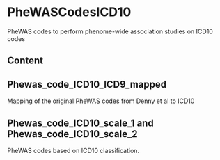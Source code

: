 # PheWASCodesICD10
PheWAS codes to perform phenome-wide association studies on ICD10 codes

## Content

## Phewas_code_ICD10_ICD9_mapped
Mapping of the original PheWAS codes from Denny et al to ICD10

## Phewas_code_ICD10_scale_1 and Phewas_code_ICD10_scale_2
PheWAS codes based on ICD10 classification. 
